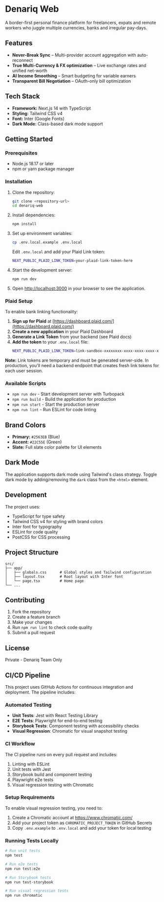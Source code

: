 # Denariq Web

A border-first personal finance platform for freelancers, expats and remote workers who juggle multiple currencies, banks and irregular pay-days.

## Features

- **Never-Break Sync** – Multi-provider account aggregation with auto-reconnect
- **True Multi-Currency & FX optimization** – Live exchange rates and unified net-worth
- **AI Income Smoothing** – Smart budgeting for variable earners
- **Transparent Bill Negotiation** – OAuth-only bill optimization

## Tech Stack

- **Framework:** Next.js 14 with TypeScript
- **Styling:** Tailwind CSS v4
- **Font:** Inter (Google Fonts)
- **Dark Mode:** Class-based dark mode support

## Getting Started

### Prerequisites

- Node.js 18.17 or later
- npm or yarn package manager

### Installation

1. Clone the repository:
   ```bash
   git clone <repository-url>
   cd denariq-web
   ```

2. Install dependencies:
   ```bash
   npm install
   ```

3. Set up environment variables:
   ```bash
   cp .env.local.example .env.local
   ```
   
   Edit `.env.local` and add your Plaid Link token:
   ```bash
   NEXT_PUBLIC_PLAID_LINK_TOKEN=your-plaid-link-token-here
   ```

4. Start the development server:
   ```bash
   npm run dev
   ```

5. Open [http://localhost:3000](http://localhost:3000) in your browser to see the application.

### Plaid Setup

To enable bank linking functionality:

1. **Sign up for Plaid** at [https://dashboard.plaid.com/](https://dashboard.plaid.com/)
2. **Create a new application** in your Plaid Dashboard  
3. **Generate a Link Token** from your backend (see Plaid docs)
4. **Add the token** to your `.env.local` file:
   ```bash
   NEXT_PUBLIC_PLAID_LINK_TOKEN=link-sandbox-xxxxxxxx-xxxx-xxxx-xxxx-xxxxxxxxxxxx
   ```

**Note:** Link tokens are temporary and must be generated server-side. In production, you'll need a backend endpoint that creates fresh link tokens for each user session.

### Available Scripts

- `npm run dev` - Start development server with Turbopack
- `npm run build` - Build the application for production
- `npm run start` - Start the production server
- `npm run lint` - Run ESLint for code linting

## Brand Colors

- **Primary:** `#2563EB` (Blue)
- **Accent:** `#22C55E` (Green)
- **Slate:** Full slate color palette for UI elements

## Dark Mode

The application supports dark mode using Tailwind's class strategy. Toggle dark mode by adding/removing the `dark` class from the `<html>` element.

## Development

The project uses:
- TypeScript for type safety
- Tailwind CSS v4 for styling with brand colors
- Inter font for typography
- ESLint for code quality
- PostCSS for CSS processing

## Project Structure

```
src/
├── app/
│   ├── globals.css      # Global styles and Tailwind configuration
│   ├── layout.tsx       # Root layout with Inter font
│   └── page.tsx         # Home page
└── ...
```

## Contributing

1. Fork the repository
2. Create a feature branch
3. Make your changes
4. Run `npm run lint` to check code quality
5. Submit a pull request

## License

Private - Denariq Team Only

## CI/CD Pipeline

This project uses GitHub Actions for continuous integration and deployment. The pipeline includes:

### Automated Testing
- **Unit Tests**: Jest with React Testing Library
- **E2E Tests**: Playwright for end-to-end testing
- **Storybook Tests**: Component testing with accessibility checks
- **Visual Regression**: Chromatic for visual snapshot testing

### CI Workflow
The CI pipeline runs on every pull request and includes:
1. Linting with ESLint
2. Unit tests with Jest
3. Storybook build and component testing
4. Playwright e2e tests
5. Visual regression testing with Chromatic

### Setup Requirements
To enable visual regression testing, you need to:
1. Create a Chromatic account at https://www.chromatic.com/
2. Add your project token as `CHROMATIC_PROJECT_TOKEN` in GitHub Secrets
3. Copy `.env.example` to `.env.local` and add your token for local testing

### Running Tests Locally
```bash
# Run unit tests
npm test

# Run e2e tests
npm run test:e2e

# Run Storybook tests
npm run test-storybook

# Run visual regression tests
npm run chromatic
```
